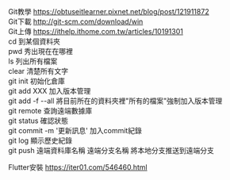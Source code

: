 Git教學		https://obtuseitlearner.pixnet.net/blog/post/121911872 <br>
Git下載		http://git-scm.com/download/win <br>
Git上傳		https://ithelp.ithome.com.tw/articles/10191301 <br>
cd											到某個資料夾 <br>
pwd											秀出現在在哪裡 <br>
ls											列出所有檔案 <br>
clear										清楚所有文字 <br>
git init									初始化倉庫 <br>
git add XXX									加入版本管理 <br>
git add -f --all							將目前所在的資料夾裡"所有的檔案"強制加入版本管理 <br>
git remote									查詢遠端數據庫 <br>
git status									確認狀態 <br>
git commit -m '更新訊息'					加入commit紀錄 <br>
git log										顯示歷史紀錄 <br>
git push 遠端資料庫名稱 遠端分支名稱		將本地分支推送到遠端分支 <br>

Flutter安裝	https://iter01.com/546460.html <br>
